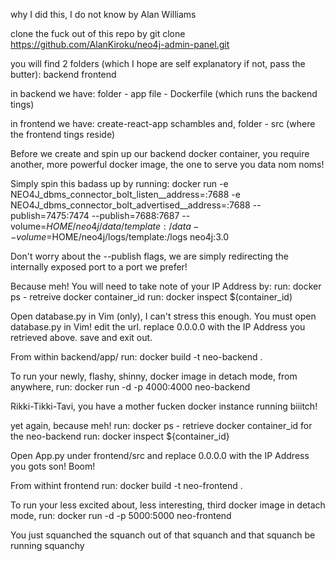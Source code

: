 why I did this, I do not know
by
Alan Williams

clone the fuck out of this repo by
git clone https://github.com/AlanKiroku/neo4j-admin-panel.git

you will find 2 folders (which I hope are self explanatory if not, pass the butter):
backend
frontend

in backend we have:
folder - app
file - Dockerfile (which runs the backend tings)

in frontend we have:
create-react-app schambles and,
folder - src (where the frontend tings reside)

Before we create and spin up our backend docker container, you require another, more powerful docker image, the one to serve you data nom noms!

Simply spin this badass up by running:
docker run -e NEO4J_dbms_connector_bolt_listen__address=:7688 -e NEO4J_dbms_connector_bolt_advertised__address=:7688 --publish=7475:7474 --publish=7688:7687 --volume=$HOME/neo4j/data/template:/data --volume=$HOME/neo4j/logs/template:/logs neo4j:3.0

Don't worry about the --publish flags, we are simply redirecting the internally exposed port to a port we prefer!

Because meh!
You will need to take note of your IP Address by:
run: docker ps - retreive docker container_id
run: docker inspect $(container_id)

Open database.py in Vim (only), I can't stress this enough. You must open database.py in Vim!
edit the url. replace 0.0.0.0 with the IP Address you retrieved above.
save and exit out.

From within backend/app/ run: 
docker build -t neo-backend .

To run your newly, flashy, shinny, docker image in detach mode, from anywhere, run:
docker run -d -p 4000:4000 neo-backend

Rikki-Tikki-Tavi, you have a mother fucken docker instance running biiitch!

yet again, because meh!
run: docker ps - retrieve docker container_id for the neo-backend
run: docker inspect ${container_id}

Open App.py under frontend/src and replace 0.0.0.0 with the IP Address you gots son! Boom!

From withint frontend run:
docker build -t neo-frontend .

To run your less excited about, less interesting, third docker image in detach mode, run:
docker run -d -p 5000:5000 neo-frontend

You just squanched the squanch out of that squanch and that squanch be running squanchy

